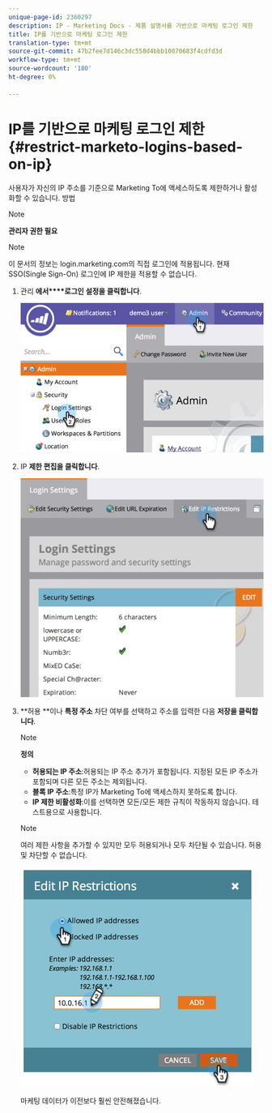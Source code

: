 ```yaml
---
unique-page-id: 2360297
description: IP - Marketing Docs - 제품 설명서를 기반으로 마케팅 로그인 제한
title: IP를 기반으로 마케팅 로그인 제한
translation-type: tm+mt
source-git-commit: 47b2fee7d146c3dc558d4bbb10070683f4cdfd3d
workflow-type: tm+mt
source-wordcount: '180'
ht-degree: 0%

---
```



# IP를 기반으로 마케팅 로그인 제한 {#restrict-marketo-logins-based-on-ip}

사용자가 자신의 IP 주소를 기준으로 Marketing To에 액세스하도록 제한하거나 활성화할 수 있습니다. 방법

>[!NOTE]
>
>**관리자 권한 필요**

>[!NOTE]
>
>이 문서의 정보는 login.marketing.com의 직접 로그인에 적용됩니다. 현재 SSO(Single Sign-On) 로그인에 IP 제한을 적용할 수 없습니다.

1. 관리 **에서****로그인 설정을 클릭합니다**.

   ![](assets/image2014-9-16-12-3a57-3a56.png)

1. IP **제한 편집을 클릭합니다**.

   ![](assets/image2014-9-16-12-3a58-3a13.png)

1. **허용 **이나 **특정 주소** 차단 여부를 선택하고 주소를 입력한 다음 **저장을 클릭합니다**.

   >[!NOTE]
   >
   >**정의**
   >
   >    
   >    
   >    * **허용되는 IP 주소**:허용되는 IP 주소 추가가 포함됩니다. 지정된 모든 IP 주소가 포함되며 다른 모든 주소는 제외됩니다.
   >    * **블록 IP 주소**:특정 IP가 Marketing To에 액세스하지 못하도록 합니다.
   >    * **IP 제한 비활성화**:이를 선택하면 모든/모든 제한 규칙이 작동하지 않습니다. 테스트용으로 사용합니다.


   >[!NOTE]
   >
   >
   >여러 제한 사항을 추가할 수 있지만 모두 허용되거나 모두 차단될 수 있습니다. 허용 및 차단할 수 없습니다.

   ![](assets/image2014-9-16-13-3a9-3a40.png)

   마케팅 데이터가 이전보다 훨씬 안전해졌습니다.

